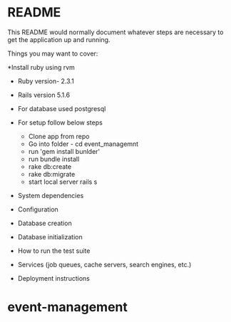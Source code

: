 # README

This README would normally document whatever steps are necessary to get the
application up and running.

Things you may want to cover:

*Install ruby using rvm 

* Ruby version- 2.3.1
* Rails version 5.1.6
* For database used postgresql 
* For setup follow below steps 
   - Clone app from repo 
   - Go into folder - cd event_managemnt 
   - run 'gem install bunlder' 
   - run bundle install
   - rake db:create 
   - rake db:migrate 
   - start local server rails s 

* System dependencies

* Configuration

* Database creation

* Database initialization

* How to run the test suite

* Services (job queues, cache servers, search engines, etc.)

* Deployment instructions
# event-management
